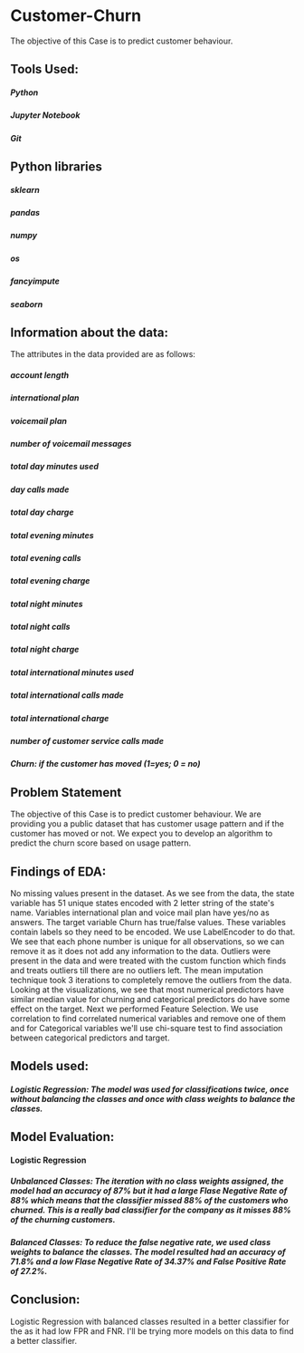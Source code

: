 # Customer-Churn
The objective of this Case is to predict customer behaviour.

## Tools Used:
##### Python
##### Jupyter Notebook
##### Git

## Python libraries
##### sklearn
##### pandas
##### numpy
##### os
##### fancyimpute
##### seaborn

## Information about the data:
The attributes in the data provided are as follows: 
##### account length 
##### international plan 
##### voicemail plan 
##### number of voicemail messages 
##### total day minutes used 
##### day calls made 
##### total day charge 
##### total evening minutes 
##### total evening calls 
##### total evening charge 
##### total night minutes 
##### total night calls 
##### total night charge 
##### total international minutes used 
##### total international calls made 
##### total international charge  
##### number of customer service calls made 
##### Churn: if the customer has moved (1=yes; 0 = no)


## Problem Statement
The objective of this Case is to predict customer behaviour. We are providing you a public dataset that has customer usage pattern and if the customer has moved or not. We expect you to develop an algorithm to predict the churn score based on usage pattern.

## Findings of EDA:
No missing values present in the dataset. As we see from the data, the state variable has 51 unique states encoded with 2 letter string of the state's name. Variables international plan and voice mail plan have yes/no as answers. The target variable Churn has true/false values. These variables contain labels so they need to be encoded. We use LabelEncoder to do that. We see that each phone number is unique for all observations, so we can remove it as it does not add any information to the data. Outliers were present in the data and were treated with the custom function which finds and treats outliers till there are no outliers left. The mean imputation technique took 3 iterations to completely remove the outliers from the data. Looking at the visualizations, we see that most numerical predictors have similar median value for churning and categorical predictors do have some effect on the target. Next we performed Feature Selection. We use correlation to find correlated numerical variables and remove one of them and for Categorical variables we'll use chi-square test to find association between categorical predictors and target.

## Models used:
##### Logistic Regression: The model was used for classifications twice, once without balancing the classes and once with class weights to balance the classes.

## Model Evaluation:
#### Logistic Regression
##### Unbalanced Classes: The iteration with no class weights assigned, the model had an accuracy of 87% but it had a large Flase Negative Rate of 88% which means that the classifier missed 88% of the customers who churned. This is a really bad classifier for the company as it misses 88% of the churning customers. 
##### Balanced Classes: To reduce the false negative rate, we used class weights to balance the classes. The model resulted had an accuracy of 71.8%  and a low Flase Negative Rate of 34.37%  and False Positive Rate of 27.2%.

## Conclusion:

Logistic Regression with balanced classes resulted in a better classifier for the as it had low FPR and FNR. I'll be trying more models on this data to find a better classifier.